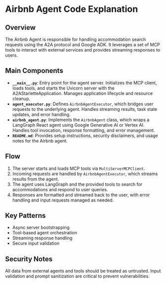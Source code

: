 # Airbnb Agent Code Explanation

## Overview
The Airbnb Agent is responsible for handling accommodation search requests using the A2A protocol and Google ADK. It leverages a set of MCP tools to interact with external services and provides streaming responses to users.

## Main Components
- **`__main__.py`**: Entry point for the agent server. Initializes the MCP client, loads tools, and starts the Uvicorn server with the A2AStarletteApplication. Manages application lifecycle and resource cleanup.
- **`agent_executor.py`**: Defines `AirbnbAgentExecutor`, which bridges user requests to the underlying agent. Handles streaming results, task state updates, and error handling.
- **`airbnb_agent.py`**: Implements the `AirbnbAgent` class, which wraps a LangGraph React agent using Google Generative AI or Vertex AI. Handles tool invocation, response formatting, and error management.
- **`README.md`**: Provides setup instructions, security disclaimers, and usage notes for the Airbnb agent.

## Flow
1. The server starts and loads MCP tools via `MultiServerMCPClient`.
2. Incoming requests are handled by `AirbnbAgentExecutor`, which streams results from the agent.
3. The agent uses LangGraph and the provided tools to search for accommodations and respond to user queries.
4. Responses are formatted and streamed back to the user, with error handling and input requests managed as needed.

## Key Patterns
- Async server bootstrapping
- Tool-based agent orchestration
- Streaming response handling
- Secure input validation

## Security Notes
All data from external agents and tools should be treated as untrusted. Input validation and prompt sanitization are critical to prevent vulnerabilities.
